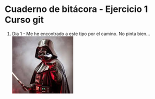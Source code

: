 # Cuaderno de bitácora - Ejercicio 1 Curso git
1. Dia 1 - Me he encontrado a este tipo por el camino. No pinta bien... ![alt text](Darth_Vader.jpg)
[^1]: Final de la entrada
